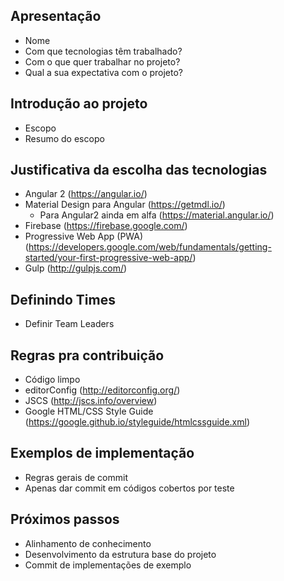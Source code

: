 ## Apresentação

- Nome
- Com que tecnologias têm trabalhado?
- Com o que quer trabalhar no projeto?
- Qual a sua expectativa com o projeto?

## Introdução ao projeto
- Escopo
- Resumo do escopo

## Justificativa da escolha das tecnologias
- Angular 2 (https://angular.io/)
- Material Design para Angular (https://getmdl.io/)
  - Para Angular2 ainda em alfa (https://material.angular.io/)
- Firebase (https://firebase.google.com/)
- Progressive Web App (PWA) (https://developers.google.com/web/fundamentals/getting-started/your-first-progressive-web-app/)
- Gulp (http://gulpjs.com/)

## Definindo Times
- Definir Team Leaders

## Regras pra contribuição
- Código limpo
- editorConfig (http://editorconfig.org/)
- JSCS (http://jscs.info/overview)
- Google HTML/CSS Style Guide (https://google.github.io/styleguide/htmlcssguide.xml)

## Exemplos de implementação
- Regras gerais de commit
- Apenas dar commit em códigos cobertos por teste

## Próximos passos
- Alinhamento de conhecimento
- Desenvolvimento da estrutura base do projeto
- Commit de implementações de exemplo

